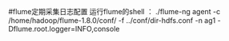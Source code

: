 #flume定期采集日志配置
运行flume的shell ： ./flume-ng agent -c /home/hadoop/flume-1.8.0/conf/ -f ../conf/dir-hdfs.conf -n ag1 -Dflume.root.logger=INFO,console
